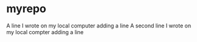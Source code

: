# myrepo
A line I wrote on my local computer
adding a line
A second line I wrote on my local compter
adding a line
